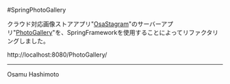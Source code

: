 #SpringPhotoGallery

クラウド対応画像ストアアプリ"[OsaStagram][1]"のサーバーアプリ"[PhotoGallery][2]"を、SpringFrameworkを使用することによってリファクタリングしました。



http://localhost:8080/PhotoGallery/

[1]: https://github.com/hashimotonet/OsaStagram/
[2]: https://github.com/hashimotonet/PhotoGallery/


-----------------
Osamu Hashimoto
